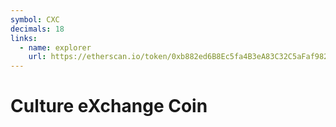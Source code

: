 ```yaml
---
symbol: CXC
decimals: 18
links:
  - name: explorer
    url: https://etherscan.io/token/0xb882ed6B8Ec5fa4B3eA83C32C5aFaf9824be38eC
---
```


# Culture eXchange Coin
